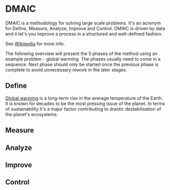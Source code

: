# DMAIC

DMAIC is a methodology for solving large scale problems. It's an acronym for Define, Measure, Analyze, Improve and Control. DMAIC is driven by data and it let's you improve a process in a structured and well-defined fashion.

See [Wikipedia](https://en.wikipedia.org/wiki/DMAIC) for more info.

The following overview will present the 5 phases of the method using an example problem - global warming.
The phases usually need to come in a sequence. Next phase should only be started once the previous phase is complete to avoid unnecessary rework in the later stages.

## Define
[Global warming](https://en.wikipedia.org/wiki/Global_warming) is a long-term rise in the average temperature of the Earth. It is known for decades to be the most pressing issue of the planet. In terms of sustainability it's a major factor contributing to drastic destabilisation of the planet's ecosystems.

## Measure

## Analyze

## Improve

## Control
